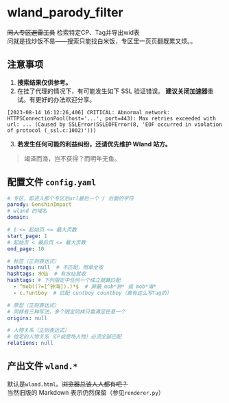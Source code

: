 # wland_parody_filter
~~同人专区避雷工具~~ 检索特定CP、Tag并导出wid表  
问就是找炒饭不易——搜索只能找白米饭，专区里一页页翻既累又烦。。

## 注意事项

1. **搜索结果仅供参考。**
2. 在挂了代理的情况下，有可能发生如下 SSL 验证错误。
  **建议关闭加速器**重试。有更好的办法欢迎分享。

```log
[2023-08-14 16:12:26,406] CRITICAL: Abnormal network: HTTPSConnectionPool(host='...', port=443): Max retries exceeded with url: ... (Caused by SSLError(SSLEOFError(8, 'EOF occurred in violation of protocol (_ssl.c:1002)')))
```

3. **若发生任何可能的利益纠纷，还请优先维护 Wland 站方。**

> 竭泽而渔，岂不获得？而明年无鱼。


## 配置文件 `config.yaml`
```yaml
# 专区，即进入那个专区后url最后一个 / 后面的字符
parody: GenshinImpact
# wland 的域名
domain: 

# 1 <= 起始页 <= 最大页数
start_page: 1
# 起始页 < 最后页 <= 最大页数
end_page: 10

# 标签（正则表达式）
hashtags: null  # 不匹配，照单全收
hashtags: 水仙  # 有水仙就收
hashtags: # 下列限定中任何一个成立就算匹配
  - ^mob((?=[^钟海]).)*$  # 屏蔽 mob*钟* 或 mob*海*
  - c.?untboy  # 匹配 cuntboy countboy（真有这么写Tag的）

# 原型（正则表达式）
# 同样有三种写法，多个限定同样只需满足任意一个
origins: null

# 人物关系（正则表达式）
# 给定的人物关系（CP或登场人物）必须全部匹配
relations: null
```

## 产出文件 `wland.*`
默认是`wland.html`。~~浏览器总该人人都有吧？~~  
当然旧版的 Markdown 表示仍然保留（参见`renderer.py`）
